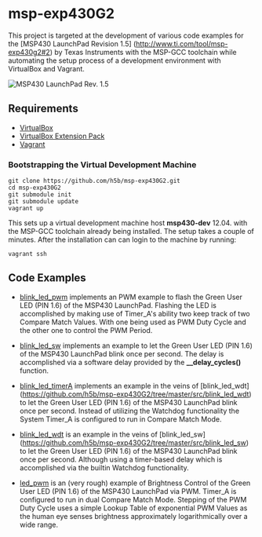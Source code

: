 # msp-exp430G2

This project is targeted at the development of various code examples for the
[MSP430 LaunchPad Revision 1.5] (http://www.ti.com/tool/msp-exp430g2#2) by
Texas Instruments with the MSP-GCC toolchain while automating the setup
process of a development environment with VirtualBox and Vagrant.

![MSP430 LaunchPad Rev. 1.5](https://github.com/h5b/msp-exp430G2/raw/master/doc/img/MSPExP430G2Rev15.jpg)

## Requirements

* [VirtualBox](https://www.virtualbox.org)
* [VirtualBox Extension Pack](http://download.virtualbox.org)
* [Vagrant](http://vagrantup.com)

### Bootstrapping the Virtual Development Machine

```
git clone https://github.com/h5b/msp-exp430G2.git
cd msp-exp430G2
git submodule init
git submodule update
vagrant up
```

This sets up a virtual development machine host __msp430-dev__
12.04. with the MSP-GCC toolchain already being installed.
The setup takes a couple of minutes. After the installation
can can login to the machine by running:

`vagrant ssh`

## Code Examples

* [blink_led_pwm](https://github.com/h5b/msp-exp430G2/tree/master/src/blink_led_pwm)
  implements an PWM example to flash the Green User LED (PIN 1.6) of the MSP430
  LaunchPad. Flashing the LED is accomplished by making use of Timer_A's
  ability two keep track of two Compare Match Values. With one being used
  as PWM Duty Cycle and the other one to control the PWM Period.

* [blink_led_sw](https://github.com/h5b/msp-exp430G2/tree/master/src/blink_led_sw)
  implements an example to let the Green User LED (PIN 1.6) of the MSP430
  LaunchPad blink once per second. The delay is accomplished via a software
  delay provided by the __\_\_delay_cycles()__ function.

* [blink_led_timerA](https://github.com/h5b/msp-exp430G2/tree/master/src/blink_led_timerA)
  implements an example in the veins of [blink_led_wdt]
  (https://github.com/h5b/msp-exp430G2/tree/master/src/blink_led_wdt) to let
  the Green User LED (PIN 1.6) of the MSP430 LaunchPad blink once per second.
  Instead of utilizing the Watchdog functionality the System Timer_A is
  configured to run in Compare Match Mode.

* [blink_led_wdt](https://github.com/h5b/msp-exp430G2/tree/master/src/blink_led_wdt)
  is an example in the veins of [blink_led_sw]
  (https://github.com/h5b/msp-exp430G2/tree/master/src/blink_led_sw) to let the
  Green User LED (PIN 1.6) of the MSP430 LaunchPad blink once per second.
  Although using a timer-based delay which is accomplished via the builtin
  Watchdog functionality.

* [led_pwm](https://github.com/h5b/msp-exp430G2/tree/master/src/led_pwm)
  is an (very rough) example of Brightness Control of the Green User LED
  (PIN 1.6) of the MSP430 LaunchPad via PWM. Timer_A is configured to run
  in dual Compare Match Mode. Stepping of the PWM Duty Cycle uses a simple
  Lookup Table of exponential PWM Values as the human eye senses brightness
  approximately logarithmically over a wide range.
